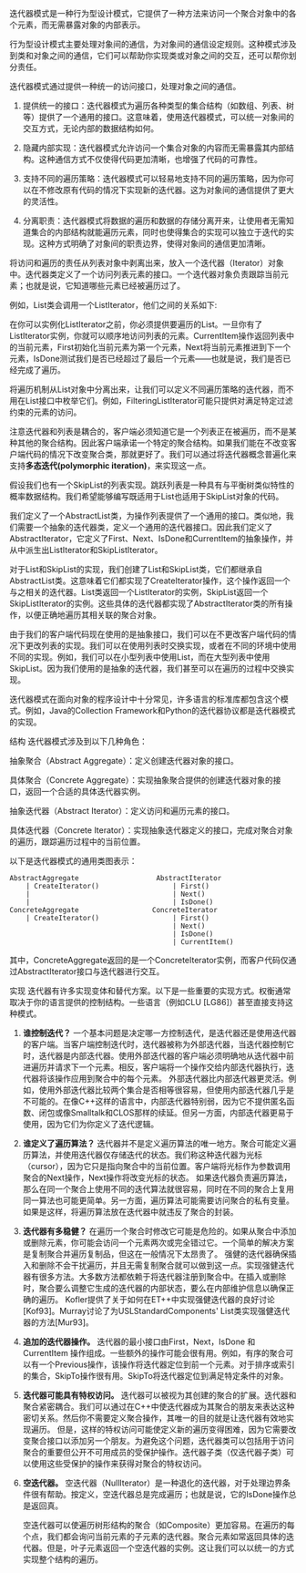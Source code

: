 迭代器模式是一种行为型设计模式，它提供了一种方法来访问一个聚合对象中的各个元素，而无需暴露对象的内部表示。


行为型设计模式主要处理对象间的通信，为对象间的通信设定规则。这种模式涉及到类和对象之间的通信，它们可以帮助你实现类或对象之间的交互，还可以帮你划分责任。

迭代器模式通过提供一种统一的访问接口，处理对象之间的通信。

1. 提供统一的接口：迭代器模式为遍历各种类型的集合结构（如数组、列表、树等）提供了一个通用的接口。这意味着，使用迭代器模式，可以统一对象间的交互方式，无论内部的数据结构如何。

2. 隐藏内部实现：迭代器模式允许访问一个集合对象的内容而无需暴露其内部结构。这种通信方式不仅使得代码更加清晰，也增强了代码的可靠性。

3. 支持不同的遍历策略：迭代器模式可以轻易地支持不同的遍历策略，因为你可以在不修改原有代码的情况下实现新的迭代器。这为对象间的通信提供了更大的灵活性。

4. 分离职责：迭代器模式将数据的遍历和数据的存储分离开来，让使用者无需知道集合的内部结构就能遍历元素，同时也使得集合的实现可以独立于迭代的实现。这种方式明确了对象间的职责边界，使得对象间的通信更加清晰。


将访问和遍历的责任从列表对象中剥离出来，放入一个迭代器（Iterator）对象中。迭代器类定义了一个访问列表元素的接口。一个迭代器对象负责跟踪当前元素；也就是说，它知道哪些元素已经被遍历过了。

例如，List类会调用一个ListIterator，他们之间的关系如下:

在你可以实例化ListIterator之前，你必须提供要遍历的List。一旦你有了ListIterator实例，你就可以顺序地访问列表的元素。CurrentItem操作返回列表中的当前元素，First初始化当前元素为第一个元素，Next将当前元素推进到下一个元素，IsDone测试我们是否已经超过了最后一个元素——也就是说，我们是否已经完成了遍历。

将遍历机制从List对象中分离出来，让我们可以定义不同遍历策略的迭代器，而不用在List接口中枚举它们。例如，FilteringListIterator可能只提供对满足特定过滤约束的元素的访问。

注意迭代器和列表是耦合的，客户端必须知道它是一个列表正在被遍历，而不是某种其他的聚合结构。因此客户端承诺一个特定的聚合结构。如果我们能在不改变客户端代码的情况下改变聚合类，那就更好了。我们可以通过将迭代器概念普遍化来支持**多态迭代(polymorphic iteration)**，来实现这一点。

假设我们也有一个SkipList的列表实现。跳跃列表是一种具有与平衡树类似特性的概率数据结构。我们希望能够编写既适用于List也适用于SkipList对象的代码。

我们定义了一个AbstractList类，为操作列表提供了一个通用的接口。类似地，我们需要一个抽象的迭代器类，定义一个通用的迭代器接口。因此我们定义了AbstractIterator，它定义了First、Next、IsDone和CurrentItem的抽象操作，并从中派生出ListIterator和SkipListIterator。

对于List和SkipList的实现，我们创建了List和SkipList类，它们都继承自AbstractList类。这意味着它们都实现了CreateIterator操作，这个操作返回一个与之相关的迭代器。List类返回一个ListIterator的实例，SkipList返回一个SkipListIterator的实例。这些具体的迭代器都实现了AbstractIterator类的所有操作，以便正确地遍历其相关联的聚合对象。

由于我们的客户端代码现在使用的是抽象接口，我们可以在不更改客户端代码的情况下更改列表的实现。我们可以在使用列表时交换实现，或者在不同的环境中使用不同的实现。例如，我们可以在小型列表中使用List，而在大型列表中使用SkipList。因为我们使用的是抽象的迭代器，我们甚至可以在遍历的过程中交换实现。

迭代器模式在面向对象的程序设计中十分常见，许多语言的标准库都包含这个模式。例如，Java的Collection Framework和Python的迭代器协议都是迭代器模式的实现。

结构
迭代器模式涉及到以下几种角色：

抽象聚合（Abstract Aggregate）：定义创建迭代器对象的接口。

具体聚合（Concrete Aggregate）：实现抽象聚合提供的创建迭代器对象的接口，返回一个合适的具体迭代器实例。

抽象迭代器（Abstract Iterator）：定义访问和遍历元素的接口。

具体迭代器（Concrete Iterator）：实现抽象迭代器定义的接口，完成对聚合对象的遍历，跟踪遍历过程中的当前位置。

以下是迭代器模式的通用类图表示：

```plaintext
AbstractAggregate                   AbstractIterator
    | CreateIterator()                  | First()
    |                                   | Next()
    |                                   | IsDone()
ConcreteAggregate                  ConcreteIterator
    | CreateIterator()                  | First()
                                        | Next()
                                        | IsDone()
                                        | CurrentItem()
```


其中，ConcreteAggregate返回的是一个ConcreteIterator实例，而客户代码仅通过AbstractIterator接口与迭代器进行交互。

实现
迭代器有许多实现变体和替代方案。以下是一些重要的实现方式。权衡通常取决于你的语言提供的控制结构。一些语言（例如CLU [LG86]）甚至直接支持这种模式。

1. **谁控制迭代？** 一个基本问题是决定哪一方控制迭代，是迭代器还是使用迭代器的客户端。当客户端控制迭代时，迭代器被称为外部迭代器，当迭代器控制它时，迭代器是内部迭代器。使用外部迭代器的客户端必须明确地从迭代器中前进遍历并请求下一个元素。相反，客户端将一个操作交给内部迭代器执行，迭代器将该操作应用到聚合中的每个元素。
外部迭代器比内部迭代器更灵活。例如，使用外部迭代器比较两个集合是否相等很容易，但使用内部迭代器几乎是不可能的。在像C++这样的语言中，内部迭代器特别弱，因为它不提供匿名函数、闭包或像Smalltalk和CLOS那样的续延。但另一方面，内部迭代器更易于使用，因为它们为你定义了迭代逻辑。

2. **谁定义了遍历算法？** 迭代器并不是定义遍历算法的唯一地方。聚合可能定义遍历算法，并使用迭代器仅存储迭代的状态。我们称这种迭代器为光标（cursor），因为它只是指向聚合中的当前位置。客户端将光标作为参数调用聚合的Next操作，Next操作将改变光标的状态。
如果迭代器负责遍历算法，那么在同一个聚合上使用不同的迭代算法就很容易，同时在不同的聚合上复用同一算法也可能更简单。另一方面，遍历算法可能需要访问聚合的私有变量。如果是这样，将遍历算法放在迭代器中就违反了聚合的封装。

3. **迭代器有多稳健？** 在遍历一个聚合时修改它可能是危险的。如果从聚合中添加或删除元素，你可能会访问一个元素两次或完全错过它。一个简单的解决方案是复制聚合并遍历复制品，但这在一般情况下太昂贵了。
强健的迭代器确保插入和删除不会干扰遍历，并且无需复制聚合就可以做到这一点。实现强健迭代器有很多方法。大多数方法都依赖于将迭代器注册到聚合中。在插入或删除时，聚合要么调整它生成的迭代器的内部状态，要么在内部维护信息以确保正确的遍历。
Kofler提供了关于如何在ET++中实现强健迭代器的良好讨论[Kof93]。Murray讨论了为USLStandardComponents' List类实现强健迭代器的方法[Mur93]。

4. **追加的迭代器操作。** 迭代器的最小接口由First，Next，IsDone 和 CurrentItem 操作组成。一些额外的操作可能会很有用。例如，有序的聚合可以有一个Previous操作，该操作将迭代器定位到前一个元素。对于排序或索引的集合，SkipTo操作很有用。SkipTo将迭代器定位到满足特定条件的对象。

5. **迭代器可能具有特权访问。** 迭代器可以被视为其创建的聚合的扩展。迭代器和聚合紧密耦合。我们可以通过在C++中使迭代器成为其聚合的朋友来表达这种密切关系。然后你不需要定义聚合操作，其唯一的目的就是让迭代器有效地实现遍历。
但是，这样的特权访问可能使定义新的遍历变得困难，因为它需要改变聚合接口以添加另一个朋友。为避免这个问题，迭代器类可以包括用于访问聚合的重要但公开不可用成员的受保护操作。迭代器子类（仅迭代器子类）可以使用这些受保护的操作来获得对聚合的特权访问。

8. **空迭代器。** 空迭代器（NullIterator）是一种退化的迭代器，对于处理边界条件很有帮助。按定义，空迭代器总是完成遍历；也就是说，它的IsDone操作总是返回真。

    空迭代器可以使遍历树形结构的聚合（如Composite）更加容易。在遍历的每个点，我们都会询问当前元素的子元素的迭代器。聚合元素如常返回具体的迭代器。但是，叶子元素返回一个空迭代器的实例。这让我们可以以统一的方式实现整个结构的遍历。